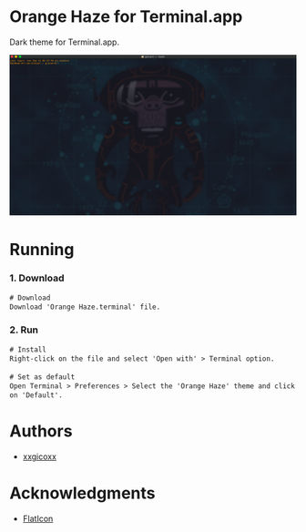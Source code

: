 # Orange Haze for Terminal.app
Dark theme for Terminal.app.

<p align="center">
  <img src="assets/imgs/orange-haze.png">
</p>

# Running
### 1. Download
````
# Download
Download 'Orange Haze.terminal' file.
````

### 2. Run
````
# Install
Right-click on the file and select 'Open with' > Terminal option.

# Set as default
Open Terminal > Preferences > Select the 'Orange Haze' theme and click on 'Default'.
````

# Authors
* [xxgicoxx](https://github.com/xxgicoxx)

# Acknowledgments
* [FlatIcon](https://www.flaticon.com/)